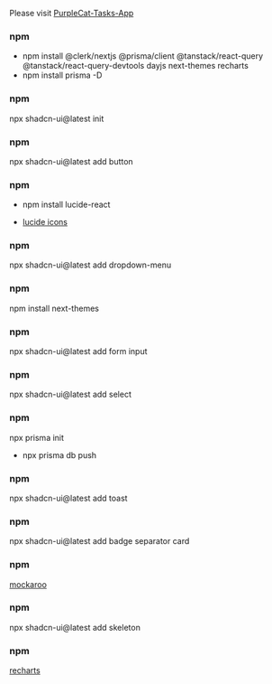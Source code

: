 Please visit [PurpleCat-Tasks-App](https://purple-cat-task.vercel.app/)

### npm

- npm install @clerk/nextjs @prisma/client @tanstack/react-query @tanstack/react-query-devtools dayjs next-themes recharts
- npm install prisma -D

### npm

npx shadcn-ui@latest init

### npm

npx shadcn-ui@latest add button

### npm

- npm install lucide-react

- [lucide icons](https://lucide.dev/)

### npm

npx shadcn-ui@latest add dropdown-menu

### npm

npm install next-themes

### npm

npx shadcn-ui@latest add form input

### npm

npx shadcn-ui@latest add select

### npm

npx prisma init

- npx prisma db push

### npm

npx shadcn-ui@latest add toast

### npm

npx shadcn-ui@latest add badge separator card

### npm

[mockaroo](https://www.mockaroo.com/)

### npm

npx shadcn-ui@latest add skeleton

### npm

[recharts](https://recharts.org/en-US/examples)
